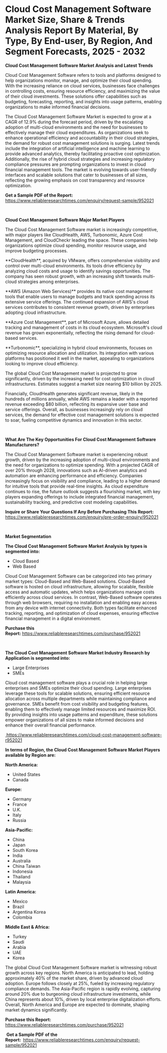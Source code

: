 <p><h1>Cloud Cost Management Software Market Size, Share & Trends Analysis Report By Material, By Type, By End-user, By Region, And Segment Forecasts, 2025 - 2032</h1></p><p><strong>Cloud Cost Management Software Market Analysis and Latest Trends</strong></p>
<p><p>Cloud Cost Management Software refers to tools and platforms designed to help organizations monitor, manage, and optimize their cloud spending. With the increasing reliance on cloud services, businesses face challenges in controlling costs, ensuring resource efficiency, and maximizing the value of their cloud investments. These solutions offer capabilities such as budgeting, forecasting, reporting, and insights into usage patterns, enabling organizations to make informed financial decisions.</p><p>The Cloud Cost Management Software Market is expected to grow at a CAGR of 12.9% during the forecast period, driven by the escalating adoption of multi-cloud environments and the need for businesses to effectively manage their cloud expenditures. As organizations seek to enhance operational efficiency and accountability in their cloud strategies, the demand for robust cost management solutions is surging. Latest trends include the integration of artificial intelligence and machine learning to provide advanced analytics, thereby facilitating proactive cost optimization. Additionally, the rise of hybrid cloud strategies and increasing regulatory compliance pressures are prompting organizations to invest in cloud financial management tools. The market is evolving towards user-friendly interfaces and scalable solutions that cater to businesses of all sizes, reflecting the growing emphasis on cost transparency and resource optimization.</p></p>
<p><strong>Get a Sample PDF of the Report:&nbsp;</strong> <a href="https://www.reliableresearchtimes.com/enquiry/request-sample/952021?utm_campaign=2657&utm_medium=2&utm_source=Github&utm_content=ia&utm_term=17042025&utm_id=cloud-cost-management-software">https://www.reliableresearchtimes.com/enquiry/request-sample/952021</a></p>
<p>&nbsp;</p>
<p><strong>Cloud Cost Management Software Major Market Players</strong></p>
<p><p>The Cloud Cost Management Software market is increasingly competitive, with major players like CloudHealth, AWS, Turbonomic, Azure Cost Management, and CloudCheckr leading the space. These companies help organizations optimize cloud spending, monitor resource usage, and improve budgeting processes.</p><p>**CloudHealth**, acquired by VMware, offers comprehensive visibility and control over multi-cloud environments. Its tools drive efficiency by analyzing cloud costs and usage to identify savings opportunities. The company has seen robust growth, with an increasing shift towards multi-cloud strategies among enterprises.</p><p>**AWS (Amazon Web Services)** provides its native cost management tools that enable users to manage budgets and track spending across its extensive service offerings. The continued expansion of AWS's cloud services contributes to consistent revenue growth, driven by enterprises adopting cloud infrastructure.</p><p>**Azure Cost Management**, part of Microsoft Azure, allows detailed tracking and management of costs in its cloud ecosystem. Microsoft's cloud revenue has grown exponentially, reflecting the rising demand for cloud-based services.</p><p>**Turbonomic**, specializing in hybrid cloud environments, focuses on optimizing resource allocation and utilization. Its integration with various platforms has positioned it well in the market, appealing to organizations looking to improve cloud efficiency.</p><p>The global Cloud Cost Management market is projected to grow significantly, driven by the increasing need for cost optimization in cloud infrastructures. Estimates suggest a market size nearing $10 billion by 2025.</p><p>Financially, CloudHealth generates significant revenue, likely in the hundreds of millions annually, while AWS remains a leader with a reported revenue exceeding $80 billion, reflecting its expansive user base and service offerings. Overall, as businesses increasingly rely on cloud services, the demand for effective cost management solutions is expected to soar, fueling competitive dynamics and innovation in this sector.</p></p>
<p>&nbsp;</p>
<p><strong>What Are The Key Opportunities For Cloud Cost Management Software Manufacturers?</strong></p>
<p><p>The Cloud Cost Management Software market is experiencing robust growth, driven by the increasing adoption of multi-cloud environments and the need for organizations to optimize spending. With a projected CAGR of over 20% through 2028, innovations such as AI-driven analytics and automation are enhancing performance and efficiency. Companies increasingly focus on visibility and compliance, leading to a higher demand for intuitive tools that provide real-time insights. As cloud expenditure continues to rise, the future outlook suggests a flourishing market, with key players expanding offerings to include integrated financial management, sustainability tracking, and predictive cost modeling capabilities.</p></p>
<p><strong>Inquire or Share Your Questions If Any Before Purchasing This Report:</strong> <a href="https://www.reliableresearchtimes.com/enquiry/pre-order-enquiry/952021?utm_campaign=2657&utm_medium=2&utm_source=Github&utm_content=ia&utm_term=17042025&utm_id=cloud-cost-management-software">https://www.reliableresearchtimes.com/enquiry/pre-order-enquiry/952021</a></p>
<p>&nbsp;</p>
<p><strong>Market Segmentation</strong></p>
<p><strong>The Cloud Cost Management Software Market Analysis by types is segmented into:</strong></p>
<p><ul><li>Cloud Based</li><li>Web Based</li></ul></p>
<p><p>Cloud Cost Management Software can be categorized into two primary market types: Cloud-Based and Web-Based solutions. Cloud-Based software is hosted on cloud infrastructure, allowing for scalable, flexible access and automatic updates, which helps organizations manage costs efficiently across cloud services. In contrast, Web-Based software operates through web browsers, requiring no installation and enabling easy access from any device with internet connectivity. Both types facilitate enhanced tracking, reporting, and optimization of cloud expenses, ensuring effective financial management in a digital environment.</p></p>
<p><strong>Purchase this Report:&nbsp;</strong><a href="https://www.reliableresearchtimes.com/purchase/952021?utm_campaign=2657&utm_medium=2&utm_source=Github&utm_content=ia&utm_term=17042025&utm_id=cloud-cost-management-software">https://www.reliableresearchtimes.com/purchase/952021</a></p>
<p>&nbsp;</p>
<p><strong>The Cloud Cost Management Software Market Industry Research by Application is segmented into:</strong></p>
<p><ul><li>Large Enterprises</li><li>SMEs</li></ul></p>
<p><p>Cloud cost management software plays a crucial role in helping large enterprises and SMEs optimize their cloud spending. Large enterprises leverage these tools for scalable solutions, ensuring efficient resource allocation across multiple departments while maintaining compliance and governance. SMEs benefit from cost visibility and budgeting features, enabling them to effectively manage limited resources and maximize ROI. By providing insights into usage patterns and expenditure, these solutions empower organizations of all sizes to make informed decisions and enhance their overall financial performance.</p></p>
<p><a href="https://www.reliableresearchtimes.com/cloud-cost-management-software-r952021?utm_campaign=2657&utm_medium=2&utm_source=Github&utm_content=ia&utm_term=17042025&utm_id=cloud-cost-management-software">&nbsp;https://www.reliableresearchtimes.com/cloud-cost-management-software-r952021</a></p>
<p><strong>In terms of Region, the Cloud Cost Management Software Market Players available by Region are:</strong></p>
<p>
    <p> <strong> North America: </strong>
        <ul>
            <li>United States</li>
            <li>Canada</li>
        </ul>
        </p> 
    <p> <strong> Europe: </strong>
        <ul>
            <li>Germany</li>
            <li>France</li>
            <li>U.K.</li>
            <li>Italy</li>
            <li>Russia</li>
        </ul>
        </p> 
    <p> <strong> Asia-Pacific: </strong>
        <ul>
            <li>China</li>
            <li>Japan</li>
            <li>South Korea</li>
            <li>India</li>
            <li>Australia</li>
            <li>China Taiwan</li>
            <li>Indonesia</li>
            <li>Thailand</li>
            <li>Malaysia</li>
        </ul>
        </p> 
    <p> <strong> Latin America: </strong>
        <ul>
            <li>Mexico</li>
            <li>Brazil</li>
            <li>Argentina Korea</li>
            <li>Colombia</li>
        </ul>
        </p> 
    <p> <strong> Middle East & Africa: </strong>
        <ul>
            <li>Turkey</li>
            <li>Saudi</li>
            <li>Arabia</li>
            <li>UAE</li>
            <li>Korea</li>
        </ul>
    </p>
    </p>
<p><p>The global Cloud Cost Management Software market is witnessing robust growth across key regions. North America is anticipated to lead, holding approximately 40% of the market share, driven by advanced cloud adoption. Europe follows closely at 25%, fueled by increasing regulatory compliance demands. The Asia-Pacific region is rapidly evolving, capturing around 20% due to burgeoning cloud infrastructure investments, while China represents about 10%, driven by local enterprise digitalization efforts. Overall, North America and Europe are expected to dominate, shaping market dynamics significantly.</p></p>
<p><strong>Purchase this Report: </strong><a href="https://www.reliableresearchtimes.com/purchase/952021?utm_campaign=2657&utm_medium=2&utm_source=Github&utm_content=ia&utm_term=17042025&utm_id=cloud-cost-management-software">https://www.reliableresearchtimes.com/purchase/952021</a></p>
<p>&nbsp;<strong>Get a Sample PDF of the Report:&nbsp;&nbsp;</strong><a href="https://www.reliableresearchtimes.com/enquiry/request-sample/952021?utm_campaign=2657&utm_medium=2&utm_source=Github&utm_content=ia&utm_term=17042025&utm_id=cloud-cost-management-software">https://www.reliableresearchtimes.com/enquiry/request-sample/952021</a></p>
<p><strong></strong></p>
<p><p></p><p></p><p></p></p>